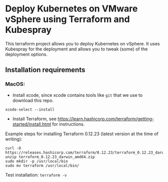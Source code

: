 # Deploy Kubernetes on VMware vSphere using Terraform and Kubespray
This terraform project allows you to deploy Kubernetes on vSphere. It uses Kubespray for the deployment and allows you to tweak (some) of the deployment options.

## Installation requirements

### MacOS:
- Install xcode, since xcode contains tools like `git` that we use to download this repo.
```
xcode-select --install
```

- Install Terraform, see https://learn.hashicorp.com/terraform/getting-started/install.html for instructions.

Example steps for installing Terraform 0.12.23 (latest version at the time of writing):
```
curl -O https://releases.hashicorp.com/terraform/0.12.23/terraform_0.12.23_darwin_amd64.zip
unzip terraform_0.12.23_darwin_amd64.zip
sudo mkdir -p /usr/local/bin
sudo mv terraform /usr/local/bin/
```

Test installation:
`terraform -v`